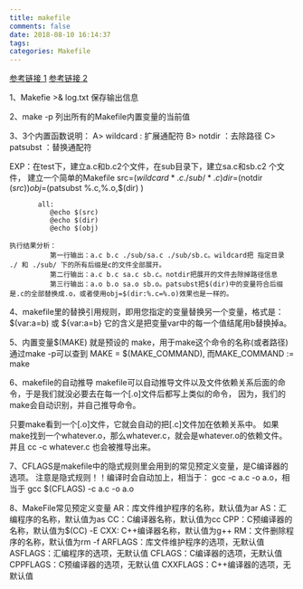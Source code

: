 ```yaml
---
title: makefile
comments: false
date: 2018-08-10 16:14:37
tags:
categories: Makefile
---
```


[参考链接 1](https://blog.csdn.net/ruglcc/article/details/7814546/)
[参考链接 2](https://blog.csdn.net/stpeace/article/details/53054006)


1、Makefie >& log.txt 保存输出信息


2、make -p 列出所有的Makefile内置变量的当前值


3、3个内置函数说明：
   A> wildcard : 扩展通配符
   B> notdir   ：去除路径
   C> patsubst ：替换通配符

   EXP：在test下，建立a.c和b.c2个文件，在sub目录下，建立sa.c和sb.c2 个文件，
        建立一个简单的Makefile
           src=$(wildcard *.c ./sub/*.c)
           dir=$(notdir $(src))
           obj=$(patsubst %.c,%.o,$(dir) )

           all:
              @echo $(src)
              @echo $(dir)
              @echo $(obj)

	执行结果分析：
              第一行输出：a.c b.c ./sub/sa.c ./sub/sb.c。wildcard把 指定目录 ./ 和 ./sub/ 下的所有后缀是c的文件全部展开。
              第二行输出：a.c b.c sa.c sb.c。notdir把展开的文件去除掉路径信息
              第三行输出：a.o b.o sa.o sb.o。patsubst把$(dir)中的变量符合后缀是.c的全部替换成.o，或者使用obj=$(dir:%.c=%.o)效果也是一样的。


4、makefile里的替换引用规则，即用您指定的变量替换另一个变量，格式是：
   $(var:a=b) 或 ${var:a=b}
   它的含义是把变量var中的每一个值结尾用b替换掉a。


5、内置变量$(MAKE) 就是预设的 make，用于make这个命令的名称(或者路径)
   通过make -p可以查到 MAKE = $(MAKE_COMMAND), 而MAKE_COMMAND := make


6、makefile的自动推导
   makefile可以自动推导文件以及文件依赖关系后面的命令，于是我们就没必要去在每一个[.o]文件后都写上类似的命令，
   因为，我们的make会自动识别，并自己推导命令。

   只要make看到一个[.o]文件，它就会自动的把[.c]文件加在依赖关系中。
   如果make找到一个whatever.o，那么whatever.c，就会是whatever.o的依赖文件。并且 cc -c whatever.c 也会被推导出来。


7、CFLAGS是makefile中的隐式规则里会用到的常见预定义变量，是C编译器的选项。
   注意是隐式规则！！编译时会自动加上，相当于：
   gcc -c a.c -o a.o，相当于
   gcc $(CFLAGS) -c a.c -o a.o


8、MakeFile常见预定义变量
   AR：库文件维护程序的名称，默认值为ar
   AS：汇编程序的名称，默认值为as
   CC：C编译器名称，默认值为cc
   CPP：C预编译器的名称，默认值为$(CC) -E
   CXX: C++编译器名称，默认值为g++
   RM：文件删除程序的名称，默认值为rm -f
   ARFLAGS：库文件维护程序的选项，无默认值
   ASFLAGS：汇编程序的选项，无默认值
   CFLAGS：C编译器的选项，无默认值
   CPPFLAGS：C预编译器的选项，无默认值
   CXXFLAGS：C++编译器的选项，无默认值


